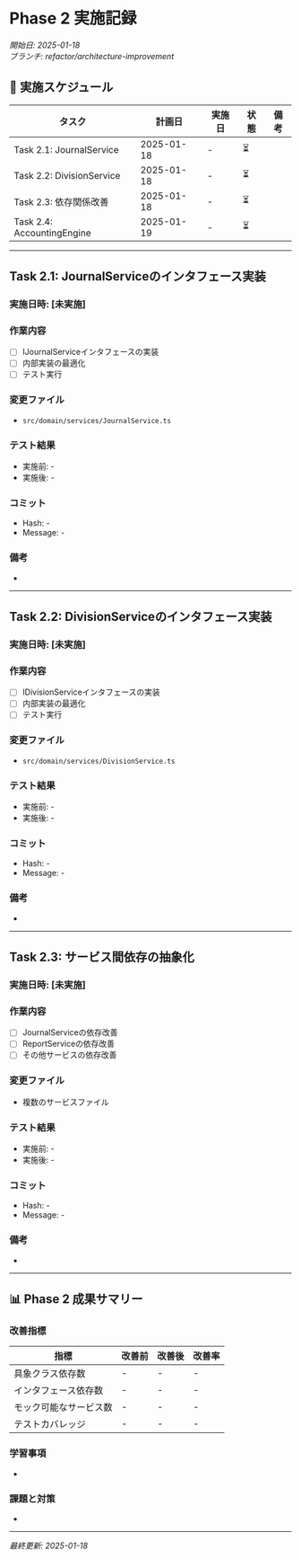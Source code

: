 # Phase 2 実施記録

*開始日: 2025-01-18*  
*ブランチ: refactor/architecture-improvement*

## 📅 実施スケジュール

| タスク | 計画日 | 実施日 | 状態 | 備考 |
|--------|--------|--------|------|------|
| Task 2.1: JournalService | 2025-01-18 | - | ⏳ | |
| Task 2.2: DivisionService | 2025-01-18 | - | ⏳ | |
| Task 2.3: 依存関係改善 | 2025-01-18 | - | ⏳ | |
| Task 2.4: AccountingEngine | 2025-01-19 | - | ⏳ | |

---

## Task 2.1: JournalServiceのインタフェース実装

### 実施日時: [未実施]

### 作業内容
- [ ] IJournalServiceインタフェースの実装
- [ ] 内部実装の最適化
- [ ] テスト実行

### 変更ファイル
- `src/domain/services/JournalService.ts`

### テスト結果
- 実施前: -
- 実施後: -

### コミット
- Hash: -
- Message: -

### 備考
-

---

## Task 2.2: DivisionServiceのインタフェース実装

### 実施日時: [未実施]

### 作業内容
- [ ] IDivisionServiceインタフェースの実装
- [ ] 内部実装の最適化
- [ ] テスト実行

### 変更ファイル
- `src/domain/services/DivisionService.ts`

### テスト結果
- 実施前: -
- 実施後: -

### コミット
- Hash: -
- Message: -

### 備考
-

---

## Task 2.3: サービス間依存の抽象化

### 実施日時: [未実施]

### 作業内容
- [ ] JournalServiceの依存改善
- [ ] ReportServiceの依存改善
- [ ] その他サービスの依存改善

### 変更ファイル
- 複数のサービスファイル

### テスト結果
- 実施前: -
- 実施後: -

### コミット
- Hash: -
- Message: -

### 備考
-

---

## 📊 Phase 2 成果サマリー

### 改善指標
| 指標 | 改善前 | 改善後 | 改善率 |
|------|--------|--------|--------|
| 具象クラス依存数 | - | - | - |
| インタフェース依存数 | - | - | - |
| モック可能なサービス数 | - | - | - |
| テストカバレッジ | - | - | - |

### 学習事項
- 

### 課題と対策
- 

---

*最終更新: 2025-01-18*